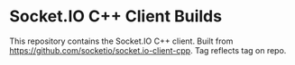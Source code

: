 # Socket.IO C++ Client Builds

This repository contains the Socket.IO C++ client. Built from https://github.com/socketio/socket.io-client-cpp. Tag reflects tag on repo.
